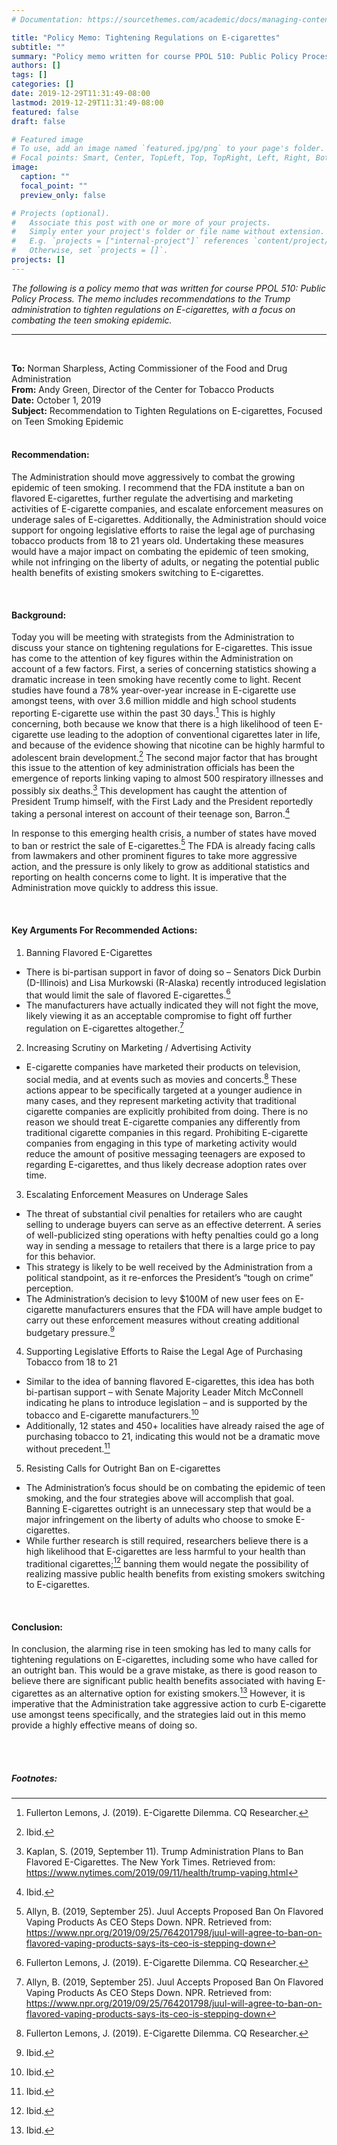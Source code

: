 ```yaml
---
# Documentation: https://sourcethemes.com/academic/docs/managing-content/

title: "Policy Memo: Tightening Regulations on E-cigarettes"
subtitle: ""
summary: "Policy memo written for course PPOL 510: Public Policy Process. The memo includes recommendations to the Trump administration to tighten regulations on E-cigarettes, with a focus on combating the teen smoking epidemic."
authors: []
tags: []
categories: []
date: 2019-12-29T11:31:49-08:00
lastmod: 2019-12-29T11:31:49-08:00
featured: false
draft: false

# Featured image
# To use, add an image named `featured.jpg/png` to your page's folder.
# Focal points: Smart, Center, TopLeft, Top, TopRight, Left, Right, BottomLeft, Bottom, BottomRight.
image:
  caption: ""
  focal_point: ""
  preview_only: false

# Projects (optional).
#   Associate this post with one or more of your projects.
#   Simply enter your project's folder or file name without extension.
#   E.g. `projects = ["internal-project"]` references `content/project/deep-learning/index.md`.
#   Otherwise, set `projects = []`.
projects: []
---
```

*The following is a policy memo that was written for course PPOL 510: Public Policy Process. The memo includes recommendations to the Trump administration to tighten regulations on E-cigarettes, with a focus on combating the teen smoking epidemic.*
***
<br/>
   
**To:** Norman Sharpless, Acting Commissioner of the Food and Drug Administration   
**From:** Andy Green, Director of the Center for Tobacco Products    
**Date:** October 1, 2019   
**Subject:** Recommendation to Tighten Regulations on E-cigarettes, Focused on Teen Smoking Epidemic
<br/>
<br/>
   
#### Recommendation:
   
The Administration should move aggressively to combat the growing epidemic of teen smoking.  I recommend that the FDA institute a ban on flavored E-cigarettes, further regulate the advertising and marketing activities of E-cigarette companies, and escalate enforcement measures on underage sales of E-cigarettes. Additionally, the Administration should voice support for ongoing legislative efforts to raise the legal age of purchasing tobacco products from 18 to 21 years old.  Undertaking these measures would have a major impact on combating the epidemic of teen smoking, while not infringing on the liberty of adults,  or negating the potential public health benefits of existing smokers switching to E-cigarettes.

<br/>
   
#### Background:
   
Today you will be meeting with strategists from the Administration to discuss your stance on tightening regulations for E-cigarettes. This issue has come to the attention of key figures within the Administration on account of a few factors. First, a series of concerning statistics showing a dramatic increase in teen smoking have recently come to light. Recent studies have found a 78% year-over-year increase in E-cigarette use amongst teens, with over 3.6 million middle and high school students reporting E-cigarette use within the past 30 days.[^1]  This is highly concerning, both because we know that there is a high likelihood of teen E-cigarette use leading to the adoption of conventional cigarettes later in life, and because of the evidence showing that nicotine can be highly harmful to adolescent brain development.[^2]  The second major factor that has brought this issue to the attention of key administration officials has been the emergence of reports linking vaping to almost 500 respiratory illnesses and possibly six deaths.[^3]  This development has caught the attention of President Trump himself, with the First Lady and the President reportedly taking a personal interest on account of their teenage son, Barron.[^4]   
    
In response to this emerging health crisis, a number of states have moved to ban or restrict the sale of E-cigarettes.[^5]  The FDA is already facing calls from lawmakers and other prominent figures to take more aggressive action, and the pressure is only likely to grow as additional statistics and reporting on health concerns come to light. It is imperative that the Administration move quickly to address this issue.

<br/>
     
#### Key Arguments For Recommended Actions:   
     
1.	Banning Flavored E-Cigarettes
- There is bi-partisan support in favor of doing so – Senators Dick Durbin (D-Illinois) and Lisa Murkowski (R-Alaska) recently introduced legislation that would limit the sale of flavored E-cigarettes.[^6] 
- The manufacturers have actually indicated they will not fight the move, likely viewing it as an acceptable compromise to fight off further regulation on E-cigarettes altogether.[^7]
     
2.	Increasing Scrutiny on Marketing / Advertising Activity
- E-cigarette companies have marketed their products on television, social media, and at events such as movies and concerts.[^8]  These actions appear to be specifically targeted at a younger audience in many cases, and they represent marketing activity that traditional cigarette companies are explicitly prohibited from doing. There is no reason we should treat E-cigarette companies any differently from traditional cigarette companies in this regard. Prohibiting E-cigarette companies from engaging in this type of marketing activity would reduce the amount of positive messaging teenagers are exposed to regarding E-cigarettes, and thus likely decrease adoption rates over time.
     
3.	Escalating Enforcement Measures on Underage Sales 
- The threat of substantial civil penalties for retailers who are caught selling to underage buyers can serve as an effective deterrent. A series of well-publicized sting operations with hefty penalties could go a long way in sending a message to retailers that there is a large price to pay for this behavior.
- This strategy is likely to be well received by the Administration from a political standpoint, as it re-enforces the President’s “tough on crime” perception.
- The Administration’s decision to levy $100M of new user fees on E-cigarette manufacturers ensures that the FDA will have ample budget to carry out these enforcement measures without creating additional budgetary pressure.[^9] 
     
4.	Supporting Legislative Efforts to Raise the Legal Age of Purchasing Tobacco from 18 to 21 
- Similar to the idea of banning flavored E-cigarettes, this idea has both bi-partisan support – with Senate Majority Leader Mitch McConnell indicating he plans to introduce legislation – and is supported by the tobacco and E-cigarette manufacturers.[^10] 
- Additionally, 12 states and 450+ localities have already raised the age of purchasing tobacco to 21, indicating this would not be a dramatic move without precedent.[^11]
      
5.	Resisting Calls for Outright Ban on E-cigarettes
- The Administration’s focus should be on combating the epidemic of teen smoking, and the four strategies above will accomplish that goal. Banning E-cigarettes outright is an unnecessary step that would be a major infringement on the liberty of adults who choose to smoke E-cigarettes. 
- While further research is still required, researchers believe there is a high likelihood that E-cigarettes are less harmful to your health than traditional cigarettes;[^12]  banning them would negate the possibility of realizing massive public health benefits from existing smokers switching to E-cigarettes. 

<br/>
   
#### Conclusion:   
    
In conclusion, the alarming rise in teen smoking has led to many calls for tightening regulations on E-cigarettes, including some who have called for an outright ban. This would be a grave mistake, as there is good reason to believe there are significant public health benefits associated with having E-cigarettes as an alternative option for existing smokers.[^13]  However, it is imperative that the Administration take aggressive action to curb E-cigarette use amongst teens specifically, and the strategies laid out in this memo provide a highly effective means of doing so.

<br/>
<br/>
   
##### Footnotes:
     
[^1]: Fullerton Lemons, J. (2019). E-Cigarette Dilemma. CQ Researcher.
[^2]: Ibid.
[^3]: Kaplan, S. (2019, September 11). Trump Administration Plans to Ban Flavored E-Cigarettes. The New York Times. Retrieved from: https://www.nytimes.com/2019/09/11/health/trump-vaping.html
[^4]: Ibid.
[^5]: Allyn, B. (2019, September 25). Juul Accepts Proposed Ban On Flavored Vaping Products As CEO Steps Down. NPR. Retrieved from: https://www.npr.org/2019/09/25/764201798/juul-will-agree-to-ban-on-flavored-vaping-products-says-its-ceo-is-stepping-down
[^6]: Fullerton Lemons, J. (2019). E-Cigarette Dilemma. CQ Researcher.
[^7]: Allyn, B. (2019, September 25). Juul Accepts Proposed Ban On Flavored Vaping Products As CEO Steps Down. NPR. Retrieved from: https://www.npr.org/2019/09/25/764201798/juul-will-agree-to-ban-on-flavored-vaping-products-says-its-ceo-is-stepping-down
[^8]: Fullerton Lemons, J. (2019). E-Cigarette Dilemma. CQ Researcher.
[^9]: Ibid.
[^10]: Ibid.
[^11]: Ibid.
[^12]: Ibid.
[^13]: Ibid.

